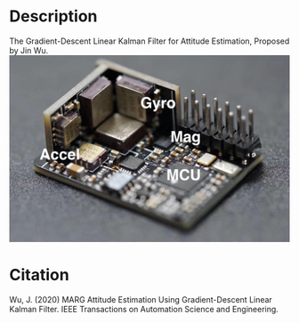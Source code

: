 # Description
The Gradient-Descent Linear Kalman Filter for Attitude Estimation, Proposed by Jin Wu.
![](https://github.com/zarathustr/MARG-Gradient-Descent-Kalman/blob/master/imu.JPG)

# Citation
Wu, J. (2020) MARG Attitude Estimation Using Gradient-Descent Linear Kalman Filter. IEEE Transactions on Automation Science and Engineering.

